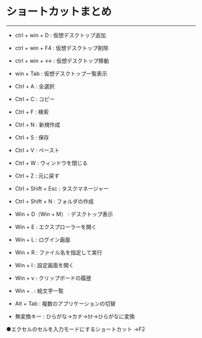 # ショートカットまとめ

---

- ctrl + win + D  : 仮想デスクトップ追加  
- ctrl + win + F4 : 仮想デスクトップ削除  
- ctrl + win + ↔  : 仮想デスクトップ移動  
- win + Tab       : 仮想デスクトップ一覧表示  

- Ctrl + A : 全選択
- Ctrl + C : コピー
- Ctrl + F : 検索
- Ctrl + N : 新規作成
- Ctrl + S : 保存
- Ctrl + V : ペースト
- Ctrl + W : ウィンドウを閉じる
- Ctrl + Z : 元に戻す
- Ctrl + Shift + Esc : タスクマネージャー
- Ctrl + Shift + N : フォルダの作成

- Win + D（Win + M） : デスクトップ表示
- Win + E : エクスプローラーを開く
- Win + L : ログイン画面
- Win + R : ファイル名を指定して実行
- Win + I : 設定画面を開く
- Win + v : クリップボードの履歴  
- Win + . : 絵文字一覧  
- Alt + Tab : 複数のアプリケーションの切替
- 無変換キー : ひらがな→カナ→ｶﾅ→ひらがなに変換
  
●エクセルのセルを入力モードにするショートカット
→F2
